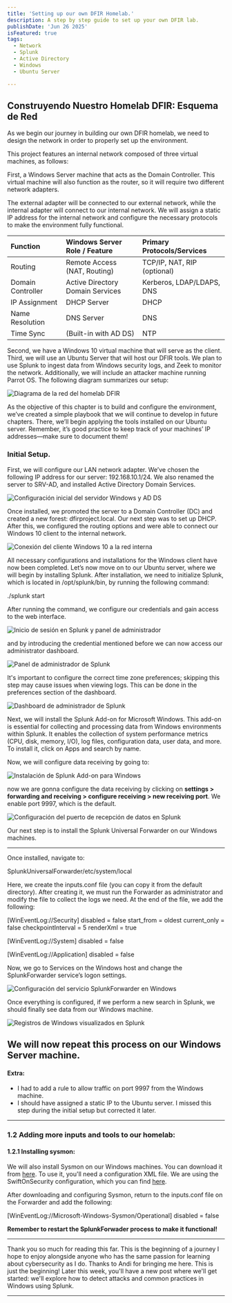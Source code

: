 ```yaml
---
title: 'Setting up our own DFIR Homelab.'
description: A step by step guide to set up your own DFIR lab. 
publishDate: 'Jun 26 2025'
isFeatured: true
tags:
  - Network
  - Splunk
  - Active Directory
  - Windows
  - Ubuntu Server

---
```


## Construyendo Nuestro Homelab DFIR: Esquema de Red

As we begin our journey in building our own DFIR homelab, we need to design the network in order to properly set up the environment.

This project features an internal network composed of three virtual machines, as follows:

First, a Windows Server machine that acts as the Domain Controller. This virtual machine will also function as the router, so it will require two different network adapters.

The external adapter will be connected to our external network, while the internal adapter will connect to our internal network. We will assign a static IP address for the internal network and configure the necessary protocols to make the environment fully functional.

| Function          | Windows Server Role / Feature      | Primary Protocols/Services |
| :---------------- | :--------------------------------- | :------------------------- |
| Routing           | Remote Access (NAT, Routing)       | TCP/IP, NAT, RIP (optional) |
| Domain Controller | Active Directory Domain Services   | Kerberos, LDAP/LDAPS, DNS  |
| IP Assignment     | DHCP Server                        | DHCP                       |
| Name Resolution   | DNS Server                         | DNS                        |
| Time Sync         | (Built-in with AD DS)              | NTP                        |

Second, we have a Windows 10 virtual machine that will serve as the client.
Third, we will use an Ubuntu Server that will host our DFIR tools. We plan to use Splunk to ingest data from Windows security logs, and Zeek to monitor the network. Additionally, we will include an attacker machine running Parrot OS. The following diagram summarizes our setup:

![Diagrama de la red del homelab DFIR](/dfir1.png)

As the objective of this chapter is to build and configure the environment, we’ve created a simple playbook that we will continue to develop in future chapters. There, we’ll begin applying the tools installed on our Ubuntu server. Remember, it’s good practice to keep track of your machines’ IP addresses—make sure to document them!


### Initial Setup.

First, we will configure our LAN network adapter. We’ve chosen the following IP address for our server: 192.168.10.1/24. We also renamed the server to SRV-AD, and installed Active Directory Domain Services.

![Configuración inicial del servidor Windows y AD DS](/dfir2.png)

Once installed, we promoted the server to a Domain Controller (DC) and created a new forest: dfirproject.local.
Our next step was to set up DHCP. After this, we configured the routing options and were able to connect our Windows 10 client to the internal network.

![Conexión del cliente Windows 10 a la red interna](/dfir3.png)

All necessary configurations and installations for the Windows client have now been completed.
Let’s now move on to our Ubuntu server, where we will begin by installing Splunk. After installation, we need to initialize Splunk, which is located in /opt/splunk/bin, by running the following command:

./splunk start

After running the command, we configure our credentials and gain access to the web interface.

![Inicio de sesión en Splunk y panel de administrador](/dfir6.png)

and by introducing the credential mentioned before we can now access our administrator dashboard.

![Panel de administrador de Splunk](/dfir7.png)

It's important to configure the correct time zone preferences; skipping this step may cause issues when viewing logs. This can be done in the preferences section of the dashboard.

![Dashboard de administrador de Splunk](/dfir8.png)

Next, we will install the Splunk Add-on for Microsoft Windows. This add-on is essential for collecting and processing data from Windows environments within Splunk. It enables the collection of system performance metrics (CPU, disk, memory, I/O), log files, configuration data, user data, and more. To install it, click on Apps and search by name.

Now, we will configure data receiving by going to:

![Instalación de Splunk Add-on para Windows](/dfir9.png)

now we are gonna configure the data receiving by clicking on **settings > forwarding and receiving > configure receiving > new receiving port**. We enable port 9997, which is the default.

![Configuración del puerto de recepción de datos en Splunk](/dfir10.png)

Our next step is to install the Splunk Universal Forwarder on our Windows machines.

---

Once installed, navigate to:

SplunkUniversalForwarder/etc/system/local

Here, we create the inputs.conf file (you can copy it from the default directory). After creating it, we must run the Forwarder as administrator and modify the file to collect the logs we need. At the end of the file, we add the following:

[WinEventLog://Security]
disabled = false
start_from = oldest
current_only = false
checkpointInterval = 5
renderXml = true

[WinEventLog://System]
disabled = false

[WinEventLog://Application]
disabled = false

Now, we go to Services on the Windows host and change the SplunkForwarder service’s logon settings.

![Configuración del servicio SplunkForwarder en Windows](/dfir11.png)

Once everything is configured, if we perform a new search in Splunk, we should finally see data from our Windows machine.

![Registros de Windows visualizados en Splunk](/dfir12.png)

We will now repeat this process on our Windows Server machine.
---

#### Extra:

* I had to add a rule to allow traffic on port 9997 from the Windows machine.
* I should have assigned a static IP to the Ubuntu server. I missed this step during the initial setup but corrected it later.

---

### 1.2 Adding more inputs and tools to our homelab:

#### 1.2.1 Installing sysmon:

We will also install Sysmon on our Windows machines. You can download it from [here](https://docs.microsoft.com/en-us/sysinternals/downloads/sysmon). To use it, you'll need a configuration XML file. We are using the SwiftOnSecurity configuration, which you can find [here](https://github.com/SwiftOnSecurity/sysmon-config).

After downloading and configuring Sysmon, return to the inputs.conf file on the Forwarder and add the following:

[WinEventLog://Microsoft-Windows-Sysmon/Operational]
disabled = false

**Remember to restart the SplunkForwader process to make it functional!**

---

Thank you so much for reading this far. This is the beginning of a journey I hope to enjoy alongside anyone who has the same passion for learning about cybersecurity as I do. Thanks to Andi for bringing me here. This is just the beginning! Later this week, you'll have a new post where we'll get started: we'll explore how to detect attacks and common practices in Windows using Splunk.

---
